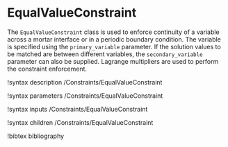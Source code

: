 # EqualValueConstraint

The `EqualValueConstraint` class is used to enforce continuity of a
variable across a mortar interface or in a periodic boundary
condition. The variable is specified using the `primary_variable`
parameter. If the solution values to be matched are between different variables, the
`secondary_variable` parameter can also be supplied. Lagrange multipliers are used
to perform the constraint enforcement.

!syntax description /Constraints/EqualValueConstraint

!syntax parameters /Constraints/EqualValueConstraint

!syntax inputs /Constraints/EqualValueConstraint

!syntax children /Constraints/EqualValueConstraint

!bibtex bibliography
